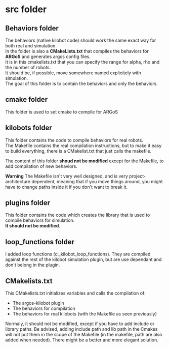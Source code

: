 # src folder

## Behaviors folder
The behaviors (native kilobot code) should work the same exact way for
both real and simulation.   
In the folder is also a **CMakeLists.txt** that compiles the behaviors for **ARGoS** and generates argos config files.  
It is in this cmakelists.txt that you can specify the range for alpha, rho and the number of robots.   
It should be, if possible, move somewhere named explicitely with simulation.   
The goal of this folder is to contain the behaviors and only the behaviors.

## cmake folder
This folder is used to set cmake to compile for ARGoS   

## kilobots folder
This folder contains the code to compile behaviors for real robots.    
The Makefile contains the real compilation instructions, but to make it easy to build everything, there is a CMakelist.txt that just calls the makefile.

The content of this folder **shoud not be modified** except for the Makefile, to add compilation of new behaviors.    

**Warning** The Makefile isn't very well designed, and is very project-architecture dependent, meaning that if you move things around, you might have to change paths inside it if you don't want to break it.   

## plugins folder
This folder contains the code which creates the library that is used to compile behaviors for simulation.    
**It should not be modified**. 

## loop_functions folder 
I added loop functions (ci_kilobot_loop_functions). They are compiled against the rest of the kilobot simulation plugin, but are use dependant and don't belong in the plugin.

## CMakelists.txt
This CMakelists.txt initializes variables and calls the compilation of:
- The argos-kilobot plugin
- The behaviors for compilation
- The behaviors for real kilobots (with the Makefile as seen previously)

Normaly, it should not be modified, except if you have to add include or library paths. Be advised, adding include path and lib path in the Cmakes will not put them in the scope of the Makefile (in the makefile, path are also added when needed). There might be a better and more elegant solution.
